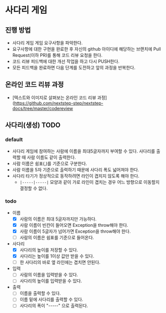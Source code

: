 # 사다리 게임
## 진행 방법
* 사다리 게임 게임 요구사항을 파악한다.
* 요구사항에 대한 구현을 완료한 후 자신의 github 아이디에 해당하는 브랜치에 Pull Request(이하 PR)를 통해 코드 리뷰 요청을 한다.
* 코드 리뷰 피드백에 대한 개선 작업을 하고 다시 PUSH한다.
* 모든 피드백을 완료하면 다음 단계를 도전하고 앞의 과정을 반복한다.

## 온라인 코드 리뷰 과정
* [텍스트와 이미지로 살펴보는 온라인 코드 리뷰 과정](https://github.com/nextstep-step/nextstep-docs/tree/master/codereview

## 사다리(생성) TODO

### default

- 사다리 게임에 참여하는 사람에 이름을 최대5글자까지 부여할 수 있다. 사다리를 출력할 때 사람 이름도 같이 출력한다.
- 사람 이름은 쉼표(,)를 기준으로 구분한다.
- 사람 이름을 5자 기준으로 출력하기 때문에 사다리 폭도 넓어져야 한다.
- 사다리 타기가 정상적으로 동작하려면 라인이 겹치지 않도록 해야 한다.
    - `|-----|-----|` 모양과 같이 가로 라인이 겹치는 경우 어느 방향으로 이동할지 결정할 수 없다.

### todo

- 이름
    - [x] 사람의 이름은 최대 5글자까지만 가능하다.
    - [x] 사람 이름이 빈칸이 들어오면 Exception을 throw해야 한다.
    - [x] 사람 이름이 5글자가 넘어가면 Exception을 throw해야 한다.
    - [ ] 사람의 이름은 쉼표를 기준으로 들어온다.
- 사다리
    - [x] 사다리의 높이를 저장할 수 있다.
    - [x] 사다리는 높이를 1이상 값만 받을 수 있다. 
    - [ ] 한 사다리의 바로 옆 라인에는 겹치면 안된다.
- 입력
    - [ ] 사람의 이름을 입력받을 수 있다.
    - [ ] 사다리의 높이를 입력받을 수 있다.
- 출력
    - [ ] 이름을 출력할 수 있다.
    - [ ] 이름 밑에 사다리를 출력할 수 있다.
    - [ ] 사다리의 폭이 "-----" 으로 출력된다.